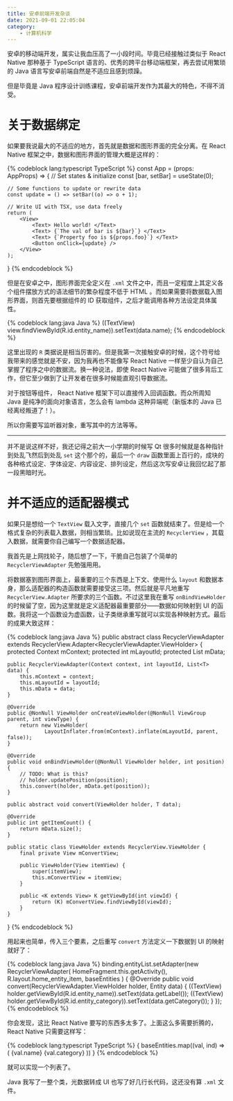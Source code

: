 ```yaml
---
title: 安卓前端开发杂谈
date: 2021-09-01 22:05:04
category:
    - 计算机科学
---
```


安卓的移动端开发，属实让我血压高了一小段时间。毕竟已经接触过类似于 React Native 那种基于 TypeScript 语言的、优秀的跨平台移动端框架，再去尝试用繁琐的 Java 语言写安卓前端自然是不适应且感到烦躁。

但是毕竟是 Java 程序设计训练课程，安卓前端开发作为其最大的特色，不得不消受。

<!-- more -->

# 关于数据绑定

如果要我说最大的不适应的地方，首先就是数据和图形界面的完全分离。在 React Native 框架之中，数据和图形界面的管理大概是这样的：

{% codeblock lang:typescript TypeScript %}
const App = (props: AppProps) => {
    // Set states & initialize
    const [bar, setBar] = useState<number>(0);

    // Some functions to update or rewrite data
    const update = () => setBar((o) => o + 1);

    // Write UI with TSX, use data freely
    return (
        <View>
            <Text> Hello world! </Text>
            <Text> {`The val of bar is ${bar}`} </Text>
            <Text> {`Property foo is ${props.foo}`} </Text>
            <Button onClick={update} />
        </View>
    );
}
{% endcodeblock %}

但是在安卓之中，图形界面完全定义在 `.xml` 文件之中，而且一定程度上其定义各个组件摆放方式的语法细节的繁杂程度不低于 HTML 。而如果需要将数据载入图形界面，则首先要根据组件的 ID 获取组件，之后才能调用各种方法设定具体属性。

{% codeblock lang:java Java %}
((TextView) view.findViewById(R.id.entity_name)).setText(data.name);
{% endcodeblock %}

这里出现的 `R` 类据说是相当厉害的。但是我第一次接触安卓的时候，这个符号给我带来的感觉就是不安，因为我再也不能像写 React Native 一样至少自认为自己掌握了程序之中的数据流。换一种说法，即使 React Native 可能做了很多背后工作，但它至少做到了让开发者在很多时候能直观引导数据流。

对于按钮等组件， React Native 框架下可以直接传入回调函数。而众所周知 Java 是纯净的面向对象语言，怎么会有 lambda 这种异端呢（新版本的 Java 已经离经叛道了！）。

所以你需要写监听器对象，重写其中的方法等等。

---

并不是说这样不好，我还记得之前大一小学期的时候写 Qt 很多时候就是各种指针到处乱飞然后到处乱 `set` 这个那个的，最后一个 `draw` 函数里面上百行的，成块的各种格式设定、字体设定、内容设定、排列设定，然后这次写安卓让我回忆起了那一段黑暗时光。

# 并不适应的适配器模式

如果只是想给一个 `TextView` 载入文字，直接几个 `set` 函数就结束了。但是给一个格式复杂的列表载入数据，则相当繁琐。比如说现在主流的 `RecyclerView` ，其载入数据，就需要你自己编写一个数据适配器。

我首先是上网找轮子，随后想了一下，干脆自己包装了个简单的 `RecyclerViewAdapter` 先勉强用用。

将数据塞到图形界面上，最重要的三个东西是上下文、使用什么 `layout` 和数据本身，那么适配器的构造函数就需要接受这三项。然后就是平凡地重写 `RecyclerView.Adapter` 所要求的三个函数。不过这里我在重写 `onBindViewHolder` 的时候留了空，因为这里就是定义适配器最重要部分——数据如何映射到 UI 的函数。我将这一个函数设为虚函数，让子类继承重写就可以实现各种映射方式。最后的成果大致这样：

{% codeblock lang:java Java %}
public abstract class RecyclerViewAdapter<T> extends RecyclerView.Adapter<RecyclerViewAdapter.ViewHolder> {
    protected Context mContext;
    protected int mLayoutId;
    protected List<T> mData;

    public RecyclerViewAdapter(Context context, int layoutId, List<T> data) {
        this.mContext = context;
        this.mLayoutId = layoutId;
        this.mData = data;
    }

    @Override
    public @NonNull ViewHolder onCreateViewHolder(@NonNull ViewGroup parent, int viewType) {
        return new ViewHolder(
                LayoutInflater.from(mContext).inflate(mLayoutId, parent, false));
    }

    @Override
    public void onBindViewHolder(@NonNull ViewHolder holder, int position) {
        // TODO: What is this?
        // holder.updatePosition(position);
        this.convert(holder, mData.get(position));
    }

    public abstract void convert(ViewHolder holder, T data);

    @Override
    public int getItemCount() {
        return mData.size();
    }

    public static class ViewHolder extends RecyclerView.ViewHolder {
        final private View mConvertView;

        public ViewHolder(View itemView) {
            super(itemView);
            this.mConvertView = itemView;
        }

        public <K extends View> K getViewById(int viewId) {
            return (K) mConvertView.findViewById(viewId);
        }
    }
}
{% endcodeblock %}

用起来也简单，传入三个要素，之后重写 `convert` 方法定义一下数据到 UI 的映射就好了：

{% codeblock lang:java Java %}
binding.entityList.setAdapter(new RecyclerViewAdapter<Entity>(
    HomeFragment.this.getActivity(), R.layout.home_entity_item, baseEntities
) {
    @Override
    public void convert(RecyclerViewAdapter.ViewHolder holder, Entity data) {
        ((TextView) holder.getViewById(R.id.entity_name)).setText(data.getLabel());
        ((TextView) holder.getViewById(R.id.entity_category)).setText(data.getCategory());
    }
});
{% endcodeblock %}

你会发现，这比 React Native 要写的东西多太多了。上面这么多需要折腾的， React Native 只需要这样写：

{% codeblock lang:typescript TypeScript %}
<View>
    {
        baseEntities.map((val, ind) => (
            <View key={ind}>
                <Text> {val.name} </Text>
                <Text> {val.category} </Text>
            </View>
        ))
    }
</View>
{% endcodeblock %}

就可以实现一个列表了。

Java 我写了一整个类，光数据转成 UI 也写了好几行长代码，这还没有算 `.xml` 文件。